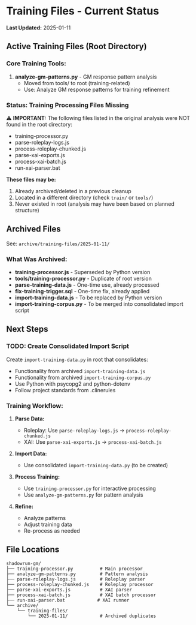 # Training Files - Current Status

**Last Updated:** 2025-01-11

## Active Training Files (Root Directory)

### Core Training Tools:
1. **analyze-gm-patterns.py** - GM response pattern analysis
   - Moved from tools/ to root (training-related)
   - Use: Analyze GM response patterns for training refinement

### Status: Training Processing Files Missing
⚠️ **IMPORTANT:** The following files listed in the original analysis were NOT found in the root directory:
- training-processor.py
- parse-roleplay-logs.js
- process-roleplay-chunked.js
- parse-xai-exports.js
- process-xai-batch.js
- run-xai-parser.bat

**These files may be:**
1. Already archived/deleted in a previous cleanup
2. Located in a different directory (check `train/` or `tools/`)
3. Never existed in root (analysis may have been based on planned structure)

## Archived Files

See: `archive/training-files/2025-01-11/`

### What Was Archived:
- **training-processor.js** - Superseded by Python version
- **tools/training-processor.py** - Duplicate of root version
- **parse-training-data.js** - One-time use, already processed
- **fix-training-trigger.sql** - One-time fix, already applied
- **import-training-data.js** - To be replaced by Python version
- **import-training-corpus.py** - To be merged into consolidated import script

## Next Steps

### TODO: Create Consolidated Import Script
Create `import-training-data.py` in root that consolidates:
- Functionality from archived `import-training-data.js`
- Functionality from archived `import-training-corpus.py`
- Use Python with psycopg2 and python-dotenv
- Follow project standards from .clinerules

### Training Workflow:
1. **Parse Data:**
   - Roleplay: Use `parse-roleplay-logs.js` → `process-roleplay-chunked.js`
   - XAI: Use `parse-xai-exports.js` → `process-xai-batch.js`

2. **Import Data:**
   - Use consolidated `import-training-data.py` (to be created)

3. **Process Training:**
   - Use `training-processor.py` for interactive processing
   - Use `analyze-gm-patterns.py` for pattern analysis

4. **Refine:**
   - Analyze patterns
   - Adjust training data
   - Re-process as needed

## File Locations

```
shadowrun-gm/
├── training-processor.py          # Main processor
├── analyze-gm-patterns.py         # Pattern analysis
├── parse-roleplay-logs.js         # Roleplay parser
├── process-roleplay-chunked.js    # Roleplay processor
├── parse-xai-exports.js           # XAI parser
├── process-xai-batch.js           # XAI batch processor
├── run-xai-parser.bat            # XAI runner
└── archive/
    └── training-files/
        └── 2025-01-11/            # Archived duplicates
